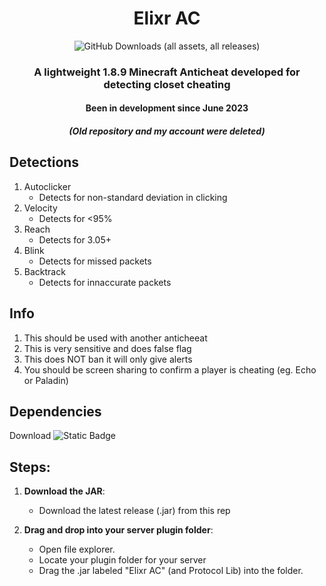 <div align="center">
  
# Elixr AC
![GitHub Downloads (all assets, all releases)](https://img.shields.io/github/downloads/mihirj07/elixr/total)



### A lightweight 1.8.9 Minecraft Anticheat developed for detecting closet cheating
#### Been in development since June 2023
##### (Old repository and my account were deleted)

</div>

## Detections
 1. Autoclicker
    - Detects for non-standard deviation in clicking
 2. Velocity
    - Detects for <95% 
 3. Reach
    - Detects for 3.05+
 4. Blink
    - Detects for missed packets
 5. Backtrack
    - Detects for innaccurate packets
## Info
 1. This should be used with another anticheeat
 2. This is very sensitive and does false flag
 3. This does NOT ban it will only give alerts 
 4. You should be screen sharing to confirm a player is cheating (eg. Echo or Paladin)
## Dependencies
Download ![Static Badge](https://img.shields.io/badge/ProtocolLib-red?style=flat-square&link=https%3A%2F%2Fgithub.com%2Fdmulloy2%2FProtocolLib%2Freleases%2Fdownload%2F5.2.0%2FProtocolLib.jar)
## Steps:
1. **Download the JAR**:
   - Download the latest release (.jar) from this rep

2. **Drag and drop into your server plugin folder**:
   - Open file explorer.
   - Locate your plugin folder for your server 
   - Drag the .jar labeled "Elixr AC" (and Protocol Lib) into the folder.
